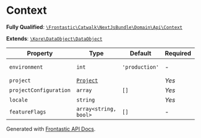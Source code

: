 #  Context

**Fully Qualified**: [`\Frontastic\Catwalk\NextJsBundle\Domain\Api\Context`](../../../../../src/php/NextJsBundle/Domain/Api/Context.php)

**Extends**: [`\Kore\DataObject\DataObject`](https://github.com/kore/DataObject)

Property|Type|Default|Required|Description
--------|----|-------|--------|-----------
`environment` | `int` | `'production'` | - | Result of {@link Frontastic\Catwalk\ApiCoreBundle\Domain\Context.applicationEnvironment()}
`project` | [`Project`](Project.md) |  | *Yes* | 
`projectConfiguration` | `array` | `[]` | *Yes* | 
`locale` | `string` |  | *Yes* | 
`featureFlags` | `array<string, bool>` | `[]` | - | 

Generated with [Frontastic API Docs](https://github.com/FrontasticGmbH/apidocs).

